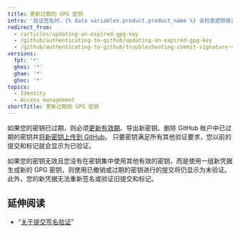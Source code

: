 ```yaml
---
title: 更新过期的 GPG 密钥
intro: '验证签名时，{% data variables.product.product_name %} 会检查密钥是否已撤销或过期。 如果您的签名密钥已撤销或过期，则 {% data variables.product.product_name %} 无法验证您的签名。 如果您的密钥已撤销，请使用主密钥或未撤销的其他密钥为提交签名。'
redirect_from:
  - /articles/updating-an-expired-gpg-key
  - /github/authenticating-to-github/updating-an-expired-gpg-key
  - /github/authenticating-to-github/troubleshooting-commit-signature-verification/updating-an-expired-gpg-key
versions:
  fpt: '*'
  ghes: '*'
  ghae: '*'
  ghec: '*'
topics:
  - Identity
  - Access management
shortTitle: 更新过期的 GPG 密钥
---
```


如果您的密钥已过期，则必须[更新有效期](https://www.gnupg.org/gph/en/manual/c235.html#AEN328)、导出新密钥、删除 GitHub 帐户中已过期的密钥并[将新密钥上传到 GitHub](/articles/adding-a-new-gpg-key-to-your-github-account/)。 只要密钥满足所有其他验证要求，您以前的提交和标记就会显示为已验证。

如果您的密钥无效且您没有在密钥集中使用其他有效的密钥，而是使用一组新凭据生成新的 GPG 密钥，则使用已撤销或过期的密钥进行的提交将仍显示为未验证。 此外，您的新凭据无法重新签名或验证旧提交和标记。

## 延伸阅读

- “[关于提交签名验证](/articles/about-commit-signature-verification)”
